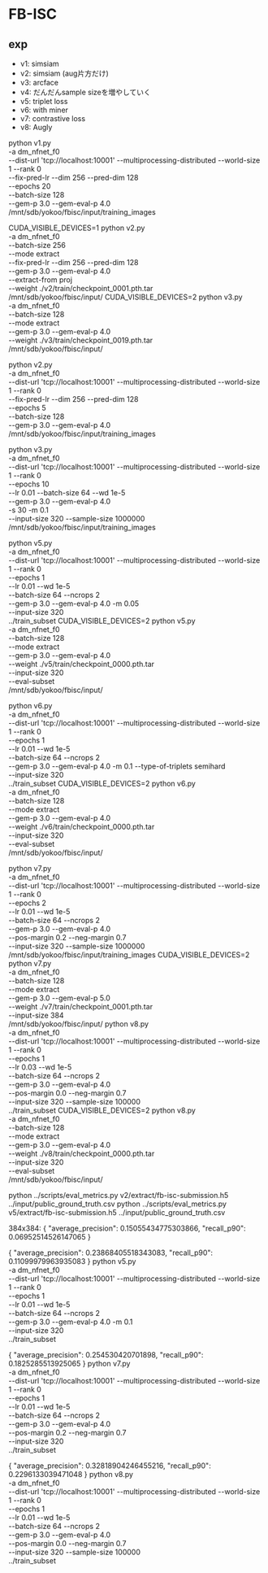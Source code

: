 # FB-ISC


## exp
- v1: simsiam
- v2: simsiam (aug片方だけ)
- v3: arcface
- v4: だんだんsample sizeを増やしていく
- v5: triplet loss
- v6: with miner
- v7: contrastive loss
- v8: Augly

python v1.py \
  -a dm_nfnet_f0 \
  --dist-url 'tcp://localhost:10001' --multiprocessing-distributed --world-size 1 --rank 0 \
  --fix-pred-lr --dim 256 --pred-dim 128 \
  --epochs 20 \
  --batch-size 128 \
  --gem-p 3.0 --gem-eval-p 4.0 \
  /mnt/sdb/yokoo/fbisc/input/training_images

CUDA_VISIBLE_DEVICES=1 python v2.py \
  -a dm_nfnet_f0 \
  --batch-size 256 \
  --mode extract \
  --fix-pred-lr --dim 256 --pred-dim 128 \
  --gem-p 3.0 --gem-eval-p 4.0 \
  --extract-from proj \
  --weight ./v2/train/checkpoint_0001.pth.tar \
  /mnt/sdb/yokoo/fbisc/input/
CUDA_VISIBLE_DEVICES=2 python v3.py \
  -a dm_nfnet_f0 \
  --batch-size 128 \
  --mode extract \
  --gem-p 3.0 --gem-eval-p 4.0 \
  --weight ./v3/train/checkpoint_0019.pth.tar \
  /mnt/sdb/yokoo/fbisc/input/

python v2.py \
  -a dm_nfnet_f0 \
  --dist-url 'tcp://localhost:10001' --multiprocessing-distributed --world-size 1 --rank 0 \
  --fix-pred-lr --dim 256 --pred-dim 128 \
  --epochs 5 \
  --batch-size 128 \
  --gem-p 3.0 --gem-eval-p 4.0 \
  /mnt/sdb/yokoo/fbisc/input/training_images

python v3.py \
  -a dm_nfnet_f0 \
  --dist-url 'tcp://localhost:10001' --multiprocessing-distributed --world-size 1 --rank 0 \
  --epochs 10 \
  --lr 0.01 --batch-size 64 --wd 1e-5 \
  --gem-p 3.0 --gem-eval-p 4.0 \
  -s 30 -m 0.1 \
  --input-size 320 --sample-size 1000000 \
  /mnt/sdb/yokoo/fbisc/input/training_images

python v5.py \
  -a dm_nfnet_f0 \
  --dist-url 'tcp://localhost:10001' --multiprocessing-distributed --world-size 1 --rank 0 \
  --epochs 1 \
  --lr 0.01 --wd 1e-5 \
  --batch-size 64 --ncrops 2 \
  --gem-p 3.0 --gem-eval-p 4.0 -m 0.05 \
  --input-size 320 \
  ../train_subset
CUDA_VISIBLE_DEVICES=2 python v5.py \
  -a dm_nfnet_f0 \
  --batch-size 128 \
  --mode extract \
  --gem-p 3.0 --gem-eval-p 4.0 \
  --weight ./v5/train/checkpoint_0000.pth.tar \
  --input-size 320 \
  --eval-subset \
  /mnt/sdb/yokoo/fbisc/input/

python v6.py \
  -a dm_nfnet_f0 \
  --dist-url 'tcp://localhost:10001' --multiprocessing-distributed --world-size 1 --rank 0 \
  --epochs 1 \
  --lr 0.01 --wd 1e-5 \
  --batch-size 64 --ncrops 2 \
  --gem-p 3.0 --gem-eval-p 4.0 -m 0.1 --type-of-triplets semihard\
  --input-size 320 \
  ../train_subset
CUDA_VISIBLE_DEVICES=2 python v6.py \
  -a dm_nfnet_f0 \
  --batch-size 128 \
  --mode extract \
  --gem-p 3.0 --gem-eval-p 4.0 \
  --weight ./v6/train/checkpoint_0000.pth.tar \
  --input-size 320 \
  --eval-subset \
  /mnt/sdb/yokoo/fbisc/input/

python v7.py \
  -a dm_nfnet_f0 \
  --dist-url 'tcp://localhost:10001' --multiprocessing-distributed --world-size 1 --rank 0 \
  --epochs 2 \
  --lr 0.01 --wd 1e-5 \
  --batch-size 64 --ncrops 2 \
  --gem-p 3.0 --gem-eval-p 4.0 \
  --pos-margin 0.2 --neg-margin 0.7 \
  --input-size 320 --sample-size 1000000 \
  /mnt/sdb/yokoo/fbisc/input/training_images
CUDA_VISIBLE_DEVICES=2 python v7.py \
  -a dm_nfnet_f0 \
  --batch-size 128 \
  --mode extract \
  --gem-p 3.0 --gem-eval-p 5.0 \
  --weight ./v7/train/checkpoint_0001.pth.tar \
  --input-size 384 \
  /mnt/sdb/yokoo/fbisc/input/
python v8.py \
  -a dm_nfnet_f0 \
  --dist-url 'tcp://localhost:10001' --multiprocessing-distributed --world-size 1 --rank 0 \
  --epochs 1 \
  --lr 0.03 --wd 1e-5 \
  --batch-size 64 --ncrops 2 \
  --gem-p 3.0 --gem-eval-p 4.0 \
  --pos-margin 0.0 --neg-margin 0.7 \
  --input-size 320 --sample-size 100000 \
  ../train_subset
CUDA_VISIBLE_DEVICES=2 python v8.py \
  -a dm_nfnet_f0 \
  --batch-size 128 \
  --mode extract \
  --gem-p 3.0 --gem-eval-p 4.0 \
  --weight ./v8/train/checkpoint_0000.pth.tar \
  --input-size 320 \
  --eval-subset \
  /mnt/sdb/yokoo/fbisc/input/

python ../scripts/eval_metrics.py v2/extract/fb-isc-submission.h5 ../input/public_ground_truth.csv
python ../scripts/eval_metrics.py v5/extract/fb-isc-submission.h5 ../input/public_ground_truth.csv

384x384:
{
  "average_precision": 0.15055434775303866,
  "recall_p90": 0.06952514526147065
}

{
  "average_precision": 0.23868405518343083,
  "recall_p90": 0.11099979963935083
}
python v5.py \
  -a dm_nfnet_f0 \
  --dist-url 'tcp://localhost:10001' --multiprocessing-distributed --world-size 1 --rank 0 \
  --epochs 1 \
  --lr 0.01 --wd 1e-5 \
  --batch-size 64 --ncrops 2 \
  --gem-p 3.0 --gem-eval-p 4.0 -m 0.1 \
  --input-size 320 \
  ../train_subset

{
  "average_precision": 0.254530420701898,
  "recall_p90": 0.1825285513925065
}
python v7.py \
  -a dm_nfnet_f0 \
  --dist-url 'tcp://localhost:10001' --multiprocessing-distributed --world-size 1 --rank 0 \
  --epochs 1 \
  --lr 0.01 --wd 1e-5 \
  --batch-size 64 --ncrops 2 \
  --gem-p 3.0 --gem-eval-p 4.0 \
  --pos-margin 0.2 --neg-margin 0.7 \
  --input-size 320 \
  ../train_subset

{
  "average_precision": 0.32818904246455216,
  "recall_p90": 0.2296133039471048
}
python v8.py \
  -a dm_nfnet_f0 \
  --dist-url 'tcp://localhost:10001' --multiprocessing-distributed --world-size 1 --rank 0 \
  --epochs 1 \
  --lr 0.01 --wd 1e-5 \
  --batch-size 64 --ncrops 2 \
  --gem-p 3.0 --gem-eval-p 4.0 \
  --pos-margin 0.0 --neg-margin 0.7 \
  --input-size 320 --sample-size 100000 \
  ../train_subset
